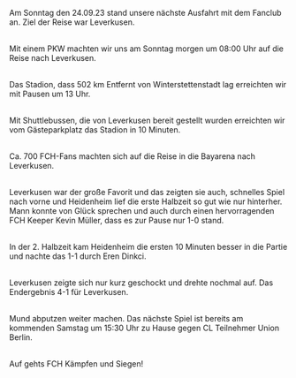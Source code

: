 Am Sonntag den 24.09.23 stand unsere nächste Ausfahrt mit dem Fanclub an. Ziel der Reise war Leverkusen.

\
Mit einem PKW machten wir uns am Sonntag morgen um 08:00 Uhr auf die Reise nach Leverkusen.

\
Das Stadion, dass 502 km Entfernt von Winterstettenstadt lag erreichten wir mit Pausen um 13 Uhr.

\
Mit Shuttlebussen, die von Leverkusen bereit gestellt wurden erreichten wir vom Gästeparkplatz das Stadion in 10 Minuten.

\
Ca. 700 FCH-Fans machten sich auf die Reise in die Bayarena nach Leverkusen.

\
Leverkusen war der große Favorit und das zeigten sie auch, schnelles Spiel nach vorne und Heidenheim lief die erste Halbzeit so gut wie nur hinterher. Mann konnte von Glück sprechen und auch durch einen hervorragenden FCH Keeper Kevin Müller, dass es zur Pause nur 1-0 stand.

\
In der 2. Halbzeit kam Heidenheim die ersten 10 Minuten besser in die Partie und nachte das 1-1 durch Eren Dinkci.

\
Leverkusen zeigte sich nur kurz geschockt und drehte nochmal auf. Das Endergebnis 4-1 für Leverkusen.

\
Mund abputzen weiter machen. Das nächste Spiel ist bereits am kommenden Samstag um 15:30 Uhr zu Hause gegen CL Teilnehmer Union Berlin.

\
Auf gehts FCH Kämpfen und Siegen!